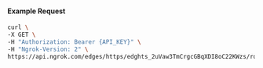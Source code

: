 <!-- Code generated for API Clients. DO NOT EDIT. -->

#### Example Request

```bash
curl \
-X GET \
-H "Authorization: Bearer {API_KEY}" \
-H "Ngrok-Version: 2" \
https://api.ngrok.com/edges/https/edghts_2uVaw3TmCrgcGBqXDI8oC22KWzs/routes/edghtsrt_2uVaw35mtdtkzb7rauBBYTlbaRk/oidc
```
